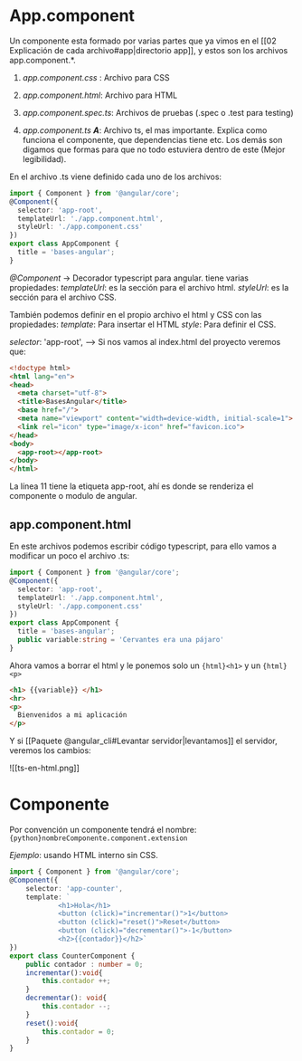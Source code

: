 # App.component
Un componente esta formado por varias partes que ya vimos en el [[02 Explicación de cada archivo#app|directorio app]], y estos son los archivos app.component.\*.

1. _app.component.css_ : Archivo para CSS

2. _app.component.html_: Archivo para HTML

3. _app.component.spec.ts_: Archivos de pruebas (.spec o .test para testing)

4. _app.component.ts_ ___A___: Archivo ts, el mas importante. Explica como funciona el componente, que dependencias tiene etc. Los demás son digamos que formas para que no todo estuviera dentro de este (Mejor legibilidad).


En el archivo .ts viene definido cada uno de los archivos:

```ts title='app.component.ts'
import { Component } from '@angular/core';
@Component({
  selector: 'app-root',
  templateUrl: './app.component.html',
  styleUrl: './app.component.css'
})
export class AppComponent {
  title = 'bases-angular';
}
```

_@Component_ -> Decorador typescript para angular. tiene varias propiedades:
_templateUrl_: es la sección para el archivo html.
_styleUrl_: es la sección para el archivo CSS.

También podemos definir en el propio archivo el html y CSS con las propiedades:
_template_: Para insertar el HTML
_style_: Para definir el CSS.

_selector_: 'app-root', -->  Si nos vamos al index.html del proyecto veremos que: 

```html hl:11 title='index.html'
<!doctype html>
<html lang="en">
<head>
  <meta charset="utf-8">
  <title>BasesAngular</title>
  <base href="/">
  <meta name="viewport" content="width=device-width, initial-scale=1">
  <link rel="icon" type="image/x-icon" href="favicon.ico">
</head>
<body>
  <app-root></app-root>
</body>
</html>
```

La línea 11 tiene la etiqueta app-root, ahí es donde se renderiza el componente o modulo de angular.

## app.component.html

En este archivos podemos escribir código typescript, para ello vamos a modificar un poco el archivo .ts:

```ts title='app.component.ts'
import { Component } from '@angular/core';
@Component({
  selector: 'app-root',
  templateUrl: './app.component.html',
  styleUrl: './app.component.css'
})
export class AppComponent {
  title = 'bases-angular';
  public variable:string = 'Cervantes era una pájaro'
}
```

Ahora vamos a  borrar el html y le ponemos solo un `{html}<h1>` y un `{html}<p>`

```html title='app.component.html'
<h1> {{variable}} </h1>
<hr>
<p>
  Bienvenidos a mi aplicación
</p>
```

Y si [[Paquete @angular_cli#Levantar servidor|levantamos]] el servidor, veremos los cambios:

![[ts-en-html.png]]

# Componente

Por convención un componente tendrá el nombre:
`{python}nombreComponente.component.extension`

_Ejemplo_: usando HTML interno sin CSS.

```ts title='counter.component.ts'
import { Component } from '@angular/core';
@Component({
    selector: 'app-counter',
    template: `
            <h1>Hola</h1>
            <button (click)="incrementar()">1</button>
            <button (click)="reset()">Reset</button>
            <button (click)="decrementar()">-1</button>
            <h2>{{contador}}</h2>`
})
export class CounterComponent {
    public contador : number = 0;
    incrementar():void{
        this.contador ++;
    }
    decrementar(): void{
        this.contador --;
    }
    reset():void{
        this.contador = 0;
    }
}
```




